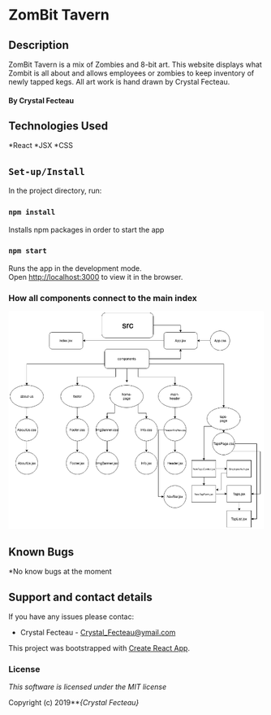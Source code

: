 # ZomBit Tavern

## Description
ZomBit Tavern is a mix of Zombies and 8-bit art. This website displays what Zombit is all about and allows employees or zombies to keep inventory of newly tapped kegs. All art work is hand drawn by Crystal Fecteau.
#### By Crystal Fecteau

## Technologies Used
*React
*JSX
*CSS

## `Set-up/Install`

In the project directory, run:

### `npm install`

Installs npm packages in order to start the app

### `npm start`

Runs the app in the development mode.<br>
Open [http://localhost:3000](http://localhost:3000) to view it in the browser.

### How all components connect to the main index
![image](./src/components/img/chart.png)

## Known Bugs
*No know bugs at the moment

## Support and contact details

If you have any issues please contac:
* Crystal Fecteau - Crystal_Fecteau@ymail.com

This project was bootstrapped with [Create React App](https://github.com/facebook/create-react-app).  

### License

*This software is licensed under the MIT license*

Copyright (c) 2019**_{Crystal Fecteau}_
